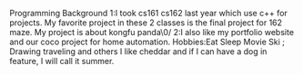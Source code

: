 Programming Background
1:I took cs161 cs162 last year which use c++ for projects. My favorite project in these 2 classes is the final project for 162 maze. My project is about kongfu panda\0/
2:I also like my portfolio website and our coco project for home automation.
Hobbies:Eat Sleep Movie Ski ; Drawing traveling and others
I like cheddar and if I can have a dog in feature, I will call it summer.
